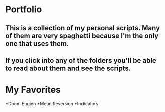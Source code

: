 # Portfolio

## This is a collection of my personal scripts. Many of them are very spaghetti because I'm the only one that uses them. 

## If you click into any of the folders you'll be able to read about them and see the scripts.

# My Favorites
*Doom Engien
*Mean Reversion
*Indicators
  
